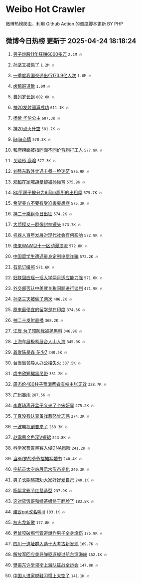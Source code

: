# Weibo Hot Crawler 



微博热榜爬虫，利用 Github Action 的调度脚本更新 BY PHP 


## 微博今日热榜 更新于 2025-04-24 18:18:24 
1. [男子炒股11年狂赚6000多万](https://s.weibo.com/weibo?q=%23%E7%94%B7%E5%AD%90%E7%82%92%E8%82%A111%E5%B9%B4%E7%8B%82%E8%B5%9A6000%E5%A4%9A%E4%B8%87%23&t=31&band_rank=1&Refer=top) `2.1M 🔥` 

1. [孙坚又被偷了](https://s.weibo.com/weibo?q=%23%E5%AD%99%E5%9D%9A%E5%8F%88%E8%A2%AB%E5%81%B7%E4%BA%86%23&t=31&band_rank=2&Refer=top) `1.2M 🔥` 

1. [一季度我国交通出行173.9亿人次](https://s.weibo.com/weibo?q=%23%E4%B8%80%E5%AD%A3%E5%BA%A6%E6%88%91%E5%9B%BD%E4%BA%A4%E9%80%9A%E5%87%BA%E8%A1%8C173.9%E4%BA%BF%E4%BA%BA%E6%AC%A1%23&t=31&band_rank=3&Refer=top) `1.0M 🔥` 

1. [卤鹅哥道歉](https://s.weibo.com/weibo?q=%23%E5%8D%A4%E9%B9%85%E5%93%A5%E9%81%93%E6%AD%89%23&t=31&band_rank=4&Refer=top) `1.0M 🔥` 

1. [费列罗长蛆](https://s.weibo.com/weibo?q=%E8%B4%B9%E5%88%97%E7%BD%97%E9%95%BF%E8%9B%86&t=31&band_rank=5&Refer=top) `802.0K 🔥` 

1. [神20发射圆满成功](https://s.weibo.com/weibo?q=%23%E7%A5%9E20%E5%8F%91%E5%B0%84%E5%9C%86%E6%BB%A1%E6%88%90%E5%8A%9F%23&t=31&band_rank=6&Refer=top) `611.1K 🔥` 

1. [杨紫 华伦公主](https://s.weibo.com/weibo?q=%E6%9D%A8%E7%B4%AB%20%E5%8D%8E%E4%BC%A6%E5%85%AC%E4%B8%BB&t=31&band_rank=7&Refer=top) `607.3K 🔥` 

1. [神20点火升空](https://s.weibo.com/weibo?q=%23%E7%A5%9E20%E7%82%B9%E7%81%AB%E5%8D%87%E7%A9%BA%23&t=31&band_rank=8&Refer=top) `581.7K 🔥` 

1. [jiejie恋情](https://s.weibo.com/weibo?q=jiejie%E6%81%8B%E6%83%85&t=31&band_rank=9&Refer=top) `578.3K 🔥` 

1. [和府捞面被指同面不同价背刺打工人](https://s.weibo.com/weibo?q=%23%E5%92%8C%E5%BA%9C%E6%8D%9E%E9%9D%A2%E8%A2%AB%E6%8C%87%E5%90%8C%E9%9D%A2%E4%B8%8D%E5%90%8C%E4%BB%B7%E8%83%8C%E5%88%BA%E6%89%93%E5%B7%A5%E4%BA%BA%23&t=31&band_rank=10&Refer=top) `577.9K 🔥` 

1. [关晓彤 鹿晗](https://s.weibo.com/weibo?q=%E5%85%B3%E6%99%93%E5%BD%A4%20%E9%B9%BF%E6%99%97&t=31&band_rank=11&Refer=top) `577.3K 🔥` 

1. [刘强东取外卖遇卡餐一脸迷茫](https://s.weibo.com/weibo?q=%23%E5%88%98%E5%BC%BA%E4%B8%9C%E5%8F%96%E5%A4%96%E5%8D%96%E9%81%87%E5%8D%A1%E9%A4%90%E4%B8%80%E8%84%B8%E8%BF%B7%E8%8C%AB%23&t=31&band_rank=12&Refer=top) `576.9K 🔥` 

1. [邓超在家喊胡曼黎被孙俪骂](https://s.weibo.com/weibo?q=%23%E9%82%93%E8%B6%85%E5%9C%A8%E5%AE%B6%E5%96%8A%E8%83%A1%E6%9B%BC%E9%BB%8E%E8%A2%AB%E5%AD%99%E4%BF%AA%E9%AA%82%23&t=31&band_rank=13&Refer=top) `575.9K 🔥` 

1. [80平房子被分为8间带厕所的出租屋](https://s.weibo.com/weibo?q=%2380%E5%B9%B3%E6%88%BF%E5%AD%90%E8%A2%AB%E5%88%86%E4%B8%BA8%E9%97%B4%E5%B8%A6%E5%8E%95%E6%89%80%E7%9A%84%E5%87%BA%E7%A7%9F%E5%B1%8B%23&t=31&band_rank=14&Refer=top) `575.7K 🔥` 

1. [希望美方不要有受迫害妄想症](https://s.weibo.com/weibo?q=%23%E5%B8%8C%E6%9C%9B%E7%BE%8E%E6%96%B9%E4%B8%8D%E8%A6%81%E6%9C%89%E5%8F%97%E8%BF%AB%E5%AE%B3%E5%A6%84%E6%83%B3%E7%97%87%23&t=31&band_rank=15&Refer=top) `575.3K 🔥` 

1. [神二十乘组今日出征](https://s.weibo.com/weibo?q=%23%E7%A5%9E%E4%BA%8C%E5%8D%81%E4%B9%98%E7%BB%84%E4%BB%8A%E6%97%A5%E5%87%BA%E5%BE%81%23&t=31&band_rank=16&Refer=top) `574.2K 🔥` 

1. [大侦探又一群像封神镜头](https://s.weibo.com/weibo?q=%E5%A4%A7%E4%BE%A6%E6%8E%A2%E5%8F%88%E4%B8%80%E7%BE%A4%E5%83%8F%E5%B0%81%E7%A5%9E%E9%95%9C%E5%A4%B4&t=31&band_rank=17&Refer=top) `573.7K 🔥` 

1. [机器人百年发展对现代社会有何影响](https://s.weibo.com/weibo?q=%E6%9C%BA%E5%99%A8%E4%BA%BA%E7%99%BE%E5%B9%B4%E5%8F%91%E5%B1%95%E5%AF%B9%E7%8E%B0%E4%BB%A3%E7%A4%BE%E4%BC%9A%E6%9C%89%E4%BD%95%E5%BD%B1%E5%93%8D&t=31&band_rank=18&Refer=top) `572.9K 🔥` 

1. [快来WAW见十一区动漫顶流](https://s.weibo.com/weibo?q=%23%E5%BF%AB%E6%9D%A5WAW%E8%A7%81%E5%8D%81%E4%B8%80%E5%8C%BA%E5%8A%A8%E6%BC%AB%E9%A1%B6%E6%B5%81%23&t=31&band_rank=19&Refer=top) `572.8K 🔥` 

1. [中国留学生遭遇量身定制电信诈骗](https://s.weibo.com/weibo?q=%23%E4%B8%AD%E5%9B%BD%E7%95%99%E5%AD%A6%E7%94%9F%E9%81%AD%E9%81%87%E9%87%8F%E8%BA%AB%E5%AE%9A%E5%88%B6%E7%94%B5%E4%BF%A1%E8%AF%88%E9%AA%97%23&t=31&band_rank=20&Refer=top) `572.2K 🔥` 

1. [石凯订婚照](https://s.weibo.com/weibo?q=%23%E7%9F%B3%E5%87%AF%E8%AE%A2%E5%A9%9A%E7%85%A7%23&t=31&band_rank=21&Refer=top) `571.6K 🔥` 

1. [妇联回应瑶一瑶入学两月适应能力强](https://s.weibo.com/weibo?q=%23%E5%A6%87%E8%81%94%E5%9B%9E%E5%BA%94%E7%91%B6%E4%B8%80%E7%91%B6%E5%85%A5%E5%AD%A6%E4%B8%A4%E6%9C%88%E9%80%82%E5%BA%94%E8%83%BD%E5%8A%9B%E5%BC%BA%23&t=31&band_rank=22&Refer=top) `571.0K 🔥` 

1. [外交部否认中美就关税问题进行谈判](https://s.weibo.com/weibo?q=%23%E5%A4%96%E4%BA%A4%E9%83%A8%E5%90%A6%E8%AE%A4%E4%B8%AD%E7%BE%8E%E5%B0%B1%E5%85%B3%E7%A8%8E%E9%97%AE%E9%A2%98%E8%BF%9B%E8%A1%8C%E8%B0%88%E5%88%A4%23&t=31&band_rank=23&Refer=top) `471.9K 🔥` 

1. [孙坚三天被偷了两次](https://s.weibo.com/weibo?q=%23%E5%AD%99%E5%9D%9A%E4%B8%89%E5%A4%A9%E8%A2%AB%E5%81%B7%E4%BA%86%E4%B8%A4%E6%AC%A1%23&t=31&band_rank=24&Refer=top) `406.2K 🔥` 

1. [原来最便宜的留学是在印度](https://s.weibo.com/weibo?q=%E5%8E%9F%E6%9D%A5%E6%9C%80%E4%BE%BF%E5%AE%9C%E7%9A%84%E7%95%99%E5%AD%A6%E6%98%AF%E5%9C%A8%E5%8D%B0%E5%BA%A6&t=31&band_rank=25&Refer=top) `374.5K 🔥` 

1. [神二十发射直播](https://s.weibo.com/weibo?q=%23%E7%A5%9E%E4%BA%8C%E5%8D%81%E5%8F%91%E5%B0%84%E7%9B%B4%E6%92%AD%23&t=31&band_rank=26&Refer=top) `368.2K 🔥` 

1. [江辰 为了预防我被扒黑料](https://s.weibo.com/weibo?q=%E6%B1%9F%E8%BE%B0%20%E4%B8%BA%E4%BA%86%E9%A2%84%E9%98%B2%E6%88%91%E8%A2%AB%E6%89%92%E9%BB%91%E6%96%99&t=31&band_rank=27&Refer=top) `346.9K 🔥` 

1. [上海车展极氪展台人山人海](https://s.weibo.com/weibo?q=%23%E4%B8%8A%E6%B5%B7%E8%BD%A6%E5%B1%95%E6%9E%81%E6%B0%AA%E5%B1%95%E5%8F%B0%E4%BA%BA%E5%B1%B1%E4%BA%BA%E6%B5%B7%23&t=31&band_rank=28&Refer=top) `345.0K 🔥` 

1. [龚俊陈昊森 花少7](https://s.weibo.com/weibo?q=%E9%BE%9A%E4%BF%8A%E9%99%88%E6%98%8A%E6%A3%AE%20%E8%8A%B1%E5%B0%917&t=31&band_rank=29&Refer=top) `340.5K 🔥` 

1. [台当局领导人办公楼失火](https://s.weibo.com/weibo?q=%23%E5%8F%B0%E5%BD%93%E5%B1%80%E9%A2%86%E5%AF%BC%E4%BA%BA%E5%8A%9E%E5%85%AC%E6%A5%BC%E5%A4%B1%E7%81%AB%23&t=31&band_rank=30&Refer=top) `337.5K 🔥` 

1. [虞书欣短裙黑吊带](https://s.weibo.com/weibo?q=%23%E8%99%9E%E4%B9%A6%E6%AC%A3%E7%9F%AD%E8%A3%99%E9%BB%91%E5%90%8A%E5%B8%A6%23&t=31&band_rank=31&Refer=top) `331.2K 🔥` 

1. [周杰伦480柱子票消费者有权主张无效](https://s.weibo.com/weibo?q=%23%E5%91%A8%E6%9D%B0%E4%BC%A6480%E6%9F%B1%E5%AD%90%E7%A5%A8%E6%B6%88%E8%B4%B9%E8%80%85%E6%9C%89%E6%9D%83%E4%B8%BB%E5%BC%A0%E6%97%A0%E6%95%88%23&t=31&band_rank=32&Refer=top) `328.7K 🔥` 

1. [广州暴雨](https://s.weibo.com/weibo?q=%E5%B9%BF%E5%B7%9E%E6%9A%B4%E9%9B%A8&t=31&band_rank=33&Refer=top) `287.5K 🔥` 

1. [李嘉琦离开孟子义来了个宋妍霏](https://s.weibo.com/weibo?q=%E6%9D%8E%E5%98%89%E7%90%A6%E7%A6%BB%E5%BC%80%E5%AD%9F%E5%AD%90%E4%B9%89%E6%9D%A5%E4%BA%86%E4%B8%AA%E5%AE%8B%E5%A6%8D%E9%9C%8F&t=31&band_rank=34&Refer=top) `275.2K 🔥` 

1. [丁真没有认真备戏惹怒曾志伟](https://s.weibo.com/weibo?q=%E4%B8%81%E7%9C%9F%E6%B2%A1%E6%9C%89%E8%AE%A4%E7%9C%9F%E5%A4%87%E6%88%8F%E6%83%B9%E6%80%92%E6%9B%BE%E5%BF%97%E4%BC%9F&t=31&band_rank=35&Refer=top) `274.3K 🔥` 

1. [一波电视剧要来了](https://s.weibo.com/weibo?q=%23%E4%B8%80%E6%B3%A2%E7%94%B5%E8%A7%86%E5%89%A7%E8%A6%81%E6%9D%A5%E4%BA%86%23&t=31&band_rank=36&Refer=top) `268.3K 🔥` 

1. [赵露思金色深V短裙](https://s.weibo.com/weibo?q=%23%E8%B5%B5%E9%9C%B2%E6%80%9D%E9%87%91%E8%89%B2%E6%B7%B1V%E7%9F%AD%E8%A3%99%23&t=31&band_rank=37&Refer=top) `243.8K 🔥` 

1. [科学家警告黑客入侵DNA风险](https://s.weibo.com/weibo?q=%23%E7%A7%91%E5%AD%A6%E5%AE%B6%E8%AD%A6%E5%91%8A%E9%BB%91%E5%AE%A2%E5%85%A5%E4%BE%B5DNA%E9%A3%8E%E9%99%A9%23&t=31&band_rank=38&Refer=top) `241.2K 🔥` 

1. [当86岁的爷爷摆摊写婚书](https://s.weibo.com/weibo?q=%E5%BD%9386%E5%B2%81%E7%9A%84%E7%88%B7%E7%88%B7%E6%91%86%E6%91%8A%E5%86%99%E5%A9%9A%E4%B9%A6&t=31&band_rank=39&Refer=top) `240.4K 🔥` 

1. [宇航员太空站展示水形态变化](https://s.weibo.com/weibo?q=%E5%AE%87%E8%88%AA%E5%91%98%E5%A4%AA%E7%A9%BA%E7%AB%99%E5%B1%95%E7%A4%BA%E6%B0%B4%E5%BD%A2%E6%80%81%E5%8F%98%E5%8C%96&t=31&band_rank=40&Refer=top) `240.3K 🔥` 

1. [男子长期熬夜劝大家好好爱自己](https://s.weibo.com/weibo?q=%23%E7%94%B7%E5%AD%90%E9%95%BF%E6%9C%9F%E7%86%AC%E5%A4%9C%E5%8A%9D%E5%A4%A7%E5%AE%B6%E5%A5%BD%E5%A5%BD%E7%88%B1%E8%87%AA%E5%B7%B1%23&t=31&band_rank=41&Refer=top) `240.1K 🔥` 

1. [杨紫北影节红毯造型](https://s.weibo.com/weibo?q=%23%E6%9D%A8%E7%B4%AB%E5%8C%97%E5%BD%B1%E8%8A%82%E7%BA%A2%E6%AF%AF%E9%80%A0%E5%9E%8B%23&t=31&band_rank=42&Refer=top) `237.9K 🔥` 

1. [这对软饭哥和绿茶姐终于翻脸了](https://s.weibo.com/weibo?q=%E8%BF%99%E5%AF%B9%E8%BD%AF%E9%A5%AD%E5%93%A5%E5%92%8C%E7%BB%BF%E8%8C%B6%E5%A7%90%E7%BB%88%E4%BA%8E%E7%BF%BB%E8%84%B8%E4%BA%86&t=31&band_rank=43&Refer=top) `183.8K 🔥` 

1. [建议ppt改名叫jjt](https://s.weibo.com/weibo?q=%E5%BB%BA%E8%AE%AEppt%E6%94%B9%E5%90%8D%E5%8F%ABjjt&t=31&band_rank=44&Refer=top) `183.1K 🔥` 

1. [权志龙新歌](https://s.weibo.com/weibo?q=%E6%9D%83%E5%BF%97%E9%BE%99%E6%96%B0%E6%AD%8C&t=31&band_rank=45&Refer=top) `177.8K 🔥` 

1. [老鼠咬破燃气管道爆炸男子全身烧伤](https://s.weibo.com/weibo?q=%23%E8%80%81%E9%BC%A0%E5%92%AC%E7%A0%B4%E7%87%83%E6%B0%94%E7%AE%A1%E9%81%93%E7%88%86%E7%82%B8%E7%94%B7%E5%AD%90%E5%85%A8%E8%BA%AB%E7%83%A7%E4%BC%A4%23&t=31&band_rank=46&Refer=top) `175.9K 🔥` 

1. [四川一遗址群入选十大考古新发现](https://s.weibo.com/weibo?q=%23%E5%9B%9B%E5%B7%9D%E4%B8%80%E9%81%97%E5%9D%80%E7%BE%A4%E5%85%A5%E9%80%89%E5%8D%81%E5%A4%A7%E8%80%83%E5%8F%A4%E6%96%B0%E5%8F%91%E7%8E%B0%23&t=31&band_rank=47&Refer=top) `169.7K 🔥` 

1. [解放军回应美导弹驱逐舰过航台湾海峡](https://s.weibo.com/weibo?q=%23%E8%A7%A3%E6%94%BE%E5%86%9B%E5%9B%9E%E5%BA%94%E7%BE%8E%E5%AF%BC%E5%BC%B9%E9%A9%B1%E9%80%90%E8%88%B0%E8%BF%87%E8%88%AA%E5%8F%B0%E6%B9%BE%E6%B5%B7%E5%B3%A1%23&t=31&band_rank=48&Refer=top) `152.1K 🔥` 

1. [樊振东许昕领衔上海队征战全运会](https://s.weibo.com/weibo?q=%23%E6%A8%8A%E6%8C%AF%E4%B8%9C%E8%AE%B8%E6%98%95%E9%A2%86%E8%A1%94%E4%B8%8A%E6%B5%B7%E9%98%9F%E5%BE%81%E6%88%98%E5%85%A8%E8%BF%90%E4%BC%9A%23&t=31&band_rank=49&Refer=top) `147.8K 🔥` 

1. [中国人进家脱鞋习惯上太空了](https://s.weibo.com/weibo?q=%23%E4%B8%AD%E5%9B%BD%E4%BA%BA%E8%BF%9B%E5%AE%B6%E8%84%B1%E9%9E%8B%E4%B9%A0%E6%83%AF%E4%B8%8A%E5%A4%AA%E7%A9%BA%E4%BA%86%23&t=31&band_rank=50&Refer=top) `141.1K 🔥` 

